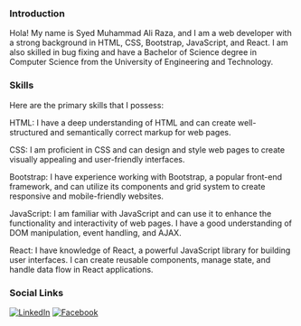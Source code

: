 
### Introduction
Hola! My name is Syed Muhammad Ali Raza, and I am a web developer with a strong background in HTML, CSS, Bootstrap, JavaScript, and React. I am also skilled in bug fixing and have a Bachelor of Science degree in Computer Science from the University of Engineering and Technology.

###  Skills
Here are the primary skills that I possess:

  HTML: I have a deep understanding of HTML and can create well-structured and semantically correct markup for web pages.

  CSS: I am proficient in CSS and can design and style web pages to create visually appealing and user-friendly interfaces.

  Bootstrap: I have experience working with Bootstrap, a popular front-end framework, and can utilize its components and grid system to create responsive and mobile-friendly websites.

  JavaScript: I am familiar with JavaScript and can use it to enhance the functionality and interactivity of web pages. I have a good understanding of DOM manipulation, event handling, and                 AJAX.

  React: I have knowledge of React, a powerful JavaScript library for building user interfaces. I can create reusable components, manage state, and handle data flow in React applications.


### Social Links 

[![LinkedIn](https://img.shields.io/badge/-LinkedIn-0077B5?logo=linkedin&logoColor=white&style=for-the-badge)](https://pk.linkedin.com/in/syed-muhammad-ali-raza-9b6215146)
[![Facebook](https://img.shields.io/badge/-Facebook-1877F2?logo=facebook&logoColor=white&style=for-the-badge)](https://www.facebook.com/syedmuhammadalirazaa)

